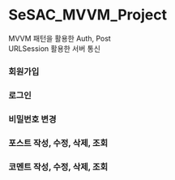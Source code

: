 # SeSAC_MVVM_Project

MVVM 패턴을 활용한 Auth, Post </br>
URLSession 활용한 서버 통신

### 회원가입

### 로그인

### 비밀번호 변경

### 포스트 작성, 수정, 삭제, 조회

### 코멘트 작성, 수정, 삭제, 조회
